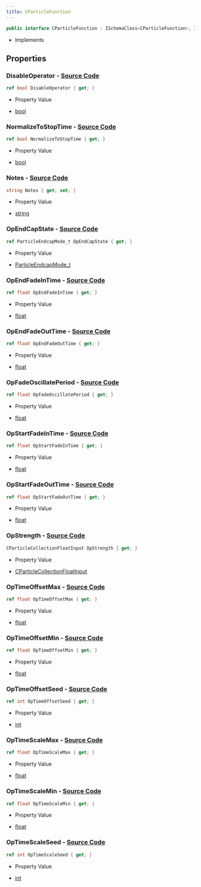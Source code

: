 ```yaml
---
title: CParticleFunction
---
```


```csharp
public interface CParticleFunction : ISchemaClass<CParticleFunction>, ISchemaField, ISchemaClass, INativeHandle
```

- Implements

## Properties

### **DisableOperator** - [Source Code](https://github.com/swiftly-solution/swiftlys2/blob/main/managed/src/SwiftlyS2.Generated/Schemas/Interfaces/CParticleFunction.cs#L44)

```csharp
ref bool DisableOperator { get; }
```

- Property Value

- [bool](https://learn.microsoft.com/dotnet/api/system.boolean)

### **NormalizeToStopTime** - [Source Code](https://github.com/swiftly-solution/swiftlys2/blob/main/managed/src/SwiftlyS2.Generated/Schemas/Interfaces/CParticleFunction.cs#L30)

```csharp
ref bool NormalizeToStopTime { get; }
```

- Property Value

- [bool](https://learn.microsoft.com/dotnet/api/system.boolean)

### **Notes** - [Source Code](https://github.com/swiftly-solution/swiftlys2/blob/main/managed/src/SwiftlyS2.Generated/Schemas/Interfaces/CParticleFunction.cs#L46)

```csharp
string Notes { get; set; }
```

- Property Value

- [string](https://learn.microsoft.com/dotnet/api/system.string)

### **OpEndCapState** - [Source Code](https://github.com/swiftly-solution/swiftlys2/blob/main/managed/src/SwiftlyS2.Generated/Schemas/Interfaces/CParticleFunction.cs#L18)

```csharp
ref ParticleEndcapMode_t OpEndCapState { get; }
```

- Property Value

- [ParticleEndcapMode_t](/docs/api/shared/schemadefinitions/particleendcapmode_t)

### **OpEndFadeInTime** - [Source Code](https://github.com/swiftly-solution/swiftlys2/blob/main/managed/src/SwiftlyS2.Generated/Schemas/Interfaces/CParticleFunction.cs#L22)

```csharp
ref float OpEndFadeInTime { get; }
```

- Property Value

- [float](https://learn.microsoft.com/dotnet/api/system.single)

### **OpEndFadeOutTime** - [Source Code](https://github.com/swiftly-solution/swiftlys2/blob/main/managed/src/SwiftlyS2.Generated/Schemas/Interfaces/CParticleFunction.cs#L26)

```csharp
ref float OpEndFadeOutTime { get; }
```

- Property Value

- [float](https://learn.microsoft.com/dotnet/api/system.single)

### **OpFadeOscillatePeriod** - [Source Code](https://github.com/swiftly-solution/swiftlys2/blob/main/managed/src/SwiftlyS2.Generated/Schemas/Interfaces/CParticleFunction.cs#L28)

```csharp
ref float OpFadeOscillatePeriod { get; }
```

- Property Value

- [float](https://learn.microsoft.com/dotnet/api/system.single)

### **OpStartFadeInTime** - [Source Code](https://github.com/swiftly-solution/swiftlys2/blob/main/managed/src/SwiftlyS2.Generated/Schemas/Interfaces/CParticleFunction.cs#L20)

```csharp
ref float OpStartFadeInTime { get; }
```

- Property Value

- [float](https://learn.microsoft.com/dotnet/api/system.single)

### **OpStartFadeOutTime** - [Source Code](https://github.com/swiftly-solution/swiftlys2/blob/main/managed/src/SwiftlyS2.Generated/Schemas/Interfaces/CParticleFunction.cs#L24)

```csharp
ref float OpStartFadeOutTime { get; }
```

- Property Value

- [float](https://learn.microsoft.com/dotnet/api/system.single)

### **OpStrength** - [Source Code](https://github.com/swiftly-solution/swiftlys2/blob/main/managed/src/SwiftlyS2.Generated/Schemas/Interfaces/CParticleFunction.cs#L16)

```csharp
CParticleCollectionFloatInput OpStrength { get; }
```

- Property Value

- [CParticleCollectionFloatInput](/docs/api/shared/schemadefinitions/cparticlecollectionfloatinput)

### **OpTimeOffsetMax** - [Source Code](https://github.com/swiftly-solution/swiftlys2/blob/main/managed/src/SwiftlyS2.Generated/Schemas/Interfaces/CParticleFunction.cs#L34)

```csharp
ref float OpTimeOffsetMax { get; }
```

- Property Value

- [float](https://learn.microsoft.com/dotnet/api/system.single)

### **OpTimeOffsetMin** - [Source Code](https://github.com/swiftly-solution/swiftlys2/blob/main/managed/src/SwiftlyS2.Generated/Schemas/Interfaces/CParticleFunction.cs#L32)

```csharp
ref float OpTimeOffsetMin { get; }
```

- Property Value

- [float](https://learn.microsoft.com/dotnet/api/system.single)

### **OpTimeOffsetSeed** - [Source Code](https://github.com/swiftly-solution/swiftlys2/blob/main/managed/src/SwiftlyS2.Generated/Schemas/Interfaces/CParticleFunction.cs#L36)

```csharp
ref int OpTimeOffsetSeed { get; }
```

- Property Value

- [int](https://learn.microsoft.com/dotnet/api/system.int32)

### **OpTimeScaleMax** - [Source Code](https://github.com/swiftly-solution/swiftlys2/blob/main/managed/src/SwiftlyS2.Generated/Schemas/Interfaces/CParticleFunction.cs#L42)

```csharp
ref float OpTimeScaleMax { get; }
```

- Property Value

- [float](https://learn.microsoft.com/dotnet/api/system.single)

### **OpTimeScaleMin** - [Source Code](https://github.com/swiftly-solution/swiftlys2/blob/main/managed/src/SwiftlyS2.Generated/Schemas/Interfaces/CParticleFunction.cs#L40)

```csharp
ref float OpTimeScaleMin { get; }
```

- Property Value

- [float](https://learn.microsoft.com/dotnet/api/system.single)

### **OpTimeScaleSeed** - [Source Code](https://github.com/swiftly-solution/swiftlys2/blob/main/managed/src/SwiftlyS2.Generated/Schemas/Interfaces/CParticleFunction.cs#L38)

```csharp
ref int OpTimeScaleSeed { get; }
```

- Property Value

- [int](https://learn.microsoft.com/dotnet/api/system.int32)

